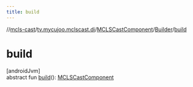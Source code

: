 ```yaml
---
title: build
---
```

//[mcls-cast](../../../../index.html)/[tv.mycujoo.mclscast.di](../../index.html)/[MCLSCastComponent](../index.html)/[Builder](index.html)/[build](build.html)



# build



[androidJvm]\
abstract fun [build](build.html)(): [MCLSCastComponent](../index.html)




